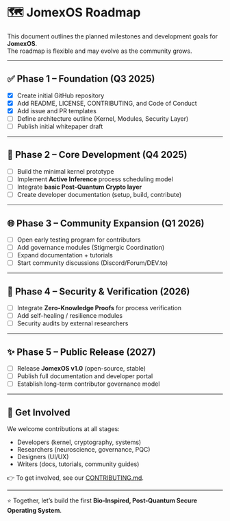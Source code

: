 # 🗺️ JomexOS Roadmap

This document outlines the planned milestones and development goals for **JomexOS**.  
The roadmap is flexible and may evolve as the community grows.

---

## ✅ Phase 1 – Foundation (Q3 2025)
- [x] Create initial GitHub repository  
- [x] Add README, LICENSE, CONTRIBUTING, and Code of Conduct  
- [x] Add issue and PR templates  
- [ ] Define architecture outline (Kernel, Modules, Security Layer)  
- [ ] Publish initial whitepaper draft  

---

## 🚀 Phase 2 – Core Development (Q4 2025)
- [ ] Build the minimal kernel prototype  
- [ ] Implement **Active Inference** process scheduling model  
- [ ] Integrate **basic Post-Quantum Crypto layer**  
- [ ] Create developer documentation (setup, build, contribute)  

---

## 🌐 Phase 3 – Community Expansion (Q1 2026)
- [ ] Open early testing program for contributors  
- [ ] Add governance modules (Stigmergic Coordination)  
- [ ] Expand documentation + tutorials  
- [ ] Start community discussions (Discord/Forum/DEV.to)  

---

## 🔐 Phase 4 – Security & Verification (2026)
- [ ] Integrate **Zero-Knowledge Proofs** for process verification  
- [ ] Add self-healing / resilience modules  
- [ ] Security audits by external researchers  

---

## ✨ Phase 5 – Public Release (2027)
- [ ] Release **JomexOS v1.0** (open-source, stable)  
- [ ] Publish full documentation and developer portal  
- [ ] Establish long-term contributor governance model  

---

## 📢 Get Involved
We welcome contributions at all stages:  
- Developers (kernel, cryptography, systems)  
- Researchers (neuroscience, governance, PQC)  
- Designers (UI/UX)  
- Writers (docs, tutorials, community guides)  

👉 To get involved, see our [CONTRIBUTING.md](CONTRIBUTING.md).

---

⭐ Together, let’s build the first **Bio-Inspired, Post-Quantum Secure Operating System**.
